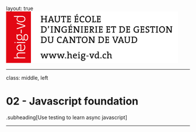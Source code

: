 layout: true
<img class="logo" src="/images/logo-full.svg" />

---
class: middle, left
# 02 - Javascript foundation
.subheading[Use testing to learn async javascript]

---